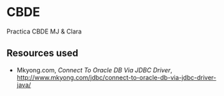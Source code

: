 CBDE
====

Practica CBDE MJ &amp; Clara




## Resources used

* Mkyong.com, *Connect To Oracle DB Via JDBC Driver*, http://www.mkyong.com/jdbc/connect-to-oracle-db-via-jdbc-driver-java/